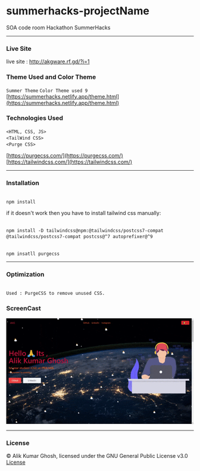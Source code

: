 # summerhacks-projectName
SOA code room Hackathon SummerHacks

---

### Live Site

live site : http://akgware.rf.gd/?i=1

### Theme Used and Color Theme
`Summer Theme`
`Color Theme used 9`
[https://summerhacks.netlify.app/theme.html](https://summerhacks.netlify.app/theme.html) <br>

### Technologies Used
`<HTML, CSS, JS> ` <br>
`<TailWind CSS> `<br>
`<Purge CSS>` <br>

[https://purgecss.com/](https://purgecss.com/) <br>
[https://tailwindcss.com/](https://tailwindcss.com/) <br>


---

### Installation 

```

npm install 

```

if it doesn't work then you have to install tailwind css manually:

```

npm install -D tailwindcss@npm:@tailwindcss/postcss7-compat @tailwindcss/postcss7-compat postcss@^7 autoprefixer@^9

```

```

npm insatll purgecss

```

---

### Optimization

```

Used : PurgeCSS to remove unused CSS.

```
 
 ### ScreenCast
 
 ![alt text](./assets/ScreenCast.gif "screnCap")
 
 ---

 ### License
 
 © Alik Kumar Ghosh, licensed under the GNU General Public License v3.0 [License]()



